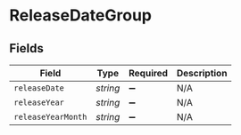 # ReleaseDateGroup


## Fields

| Field              | Type               | Required           | Description        |
| ------------------ | ------------------ | ------------------ | ------------------ |
| `releaseDate`      | *string*           | :heavy_minus_sign: | N/A                |
| `releaseYear`      | *string*           | :heavy_minus_sign: | N/A                |
| `releaseYearMonth` | *string*           | :heavy_minus_sign: | N/A                |